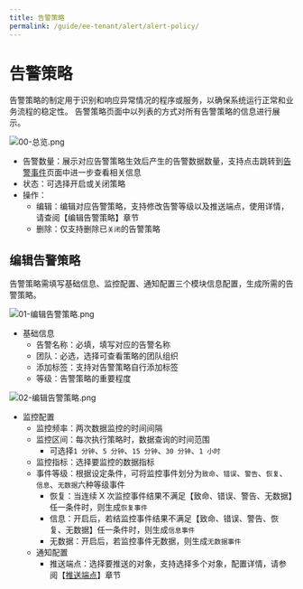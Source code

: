 ```yaml
---
title: 告警策略
permalink: /guide/ee-tenant/alert/alert-policy/
---
```


# 告警策略

告警策略的制定用于识别和响应异常情况的程序或服务，以确保系统运行正常和业务流程的稳定性。
告警策略页面中以列表的方式对所有告警策略的信息进行展示。

![00-总览.png](https://yunshan-guangzhou.oss-cn-beijing.aliyuncs.com/pub/pic/2024051566447b93e1025.png)

- 告警数量：展示对应告警策略生效后产生的告警数据数量，支持点击跳转到[告警事件](./alert-event/)页面中进一步查看相关信息
- 状态：可选择开启或关闭策略
- 操作：
  - 编辑：编辑对应告警策略，支持修改告警等级以及推送端点，使用详情，请查阅【编辑告警策略】章节
  - 删除：仅支持删除已`关闭`的告警策略

## 编辑告警策略

告警策略需填写基础信息、监控配置、通知配置三个模块信息配置，生成所需的告警策略。

![01-编辑告警策略.png](https://yunshan-guangzhou.oss-cn-beijing.aliyuncs.com/pub/pic/2024051566447b8697e3d.png)

- 基础信息
  - 告警名称：必填，填写对应的告警名称
  - 团队：必选，选择可查看策略的团队组织
  - 添加标签：支持对告警策略自行添加标签
  - 等级：告警策略的重要程度

![02-编辑告警策略.png](https://yunshan-guangzhou.oss-cn-beijing.aliyuncs.com/pub/pic/2024051566447b880ecc2.png)

- 监控配置
  - 监控频率：两次数据监控的时间间隔
  - 监控区间：每次执行策略时，数据查询的时间范围
    - 可选择`1 分钟`、`5 分钟`、`15 分钟`、`30 分钟`、`1 小时`
  - 监控指标：选择要监控的数据指标
  - 事件等级：根据设定条件，可将监控事件划分为`致命`、`错误`、`警告`、`恢复`、`信息`、`无数据`六种等级事件
    - 恢复：当连续 X 次监控事件结果不满足【致命、错误、警告、无数据】任一条件时，则生成`恢复事件`
    - 信息：开启后，若结监控事件结果不满足【致命、错误、警告、恢复、无数据】任一条件时，则生成`信息事件`
    - 无数据：开启后，若监控事件无数据，则生成`无数据事件`
  - 通知配置
    - 推送端点：选择要推送的对象，支持选择多个对象，配置详情，请参阅【[推送端点](./push-endpoint/)】章节
